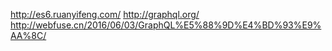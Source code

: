 http://es6.ruanyifeng.com/
http://graphql.org/
http://webfuse.cn/2016/06/03/GraphQL%E5%88%9D%E4%BD%93%E9%AA%8C/